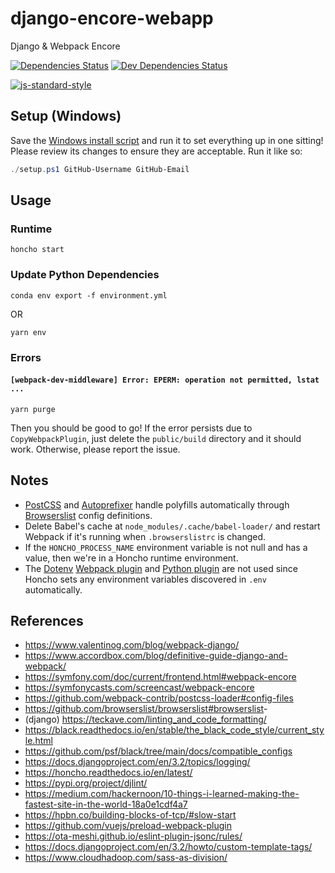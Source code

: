 # django-encore-webapp

Django & Webpack Encore

[![Dependencies Status](https://status.david-dm.org/gh/TropicalRaisel/django-encore-webapp.svg)](https://david-dm.org/TropicalRaisel/django-encore-webapp)
[![Dev Dependencies Status](https://status.david-dm.org/gh/TropicalRaisel/django-encore-webapp.svg?type=dev)](https://david-dm.org/TropicalRaisel/django-encore-webapp?type=dev)

[![js-standard-style](https://cdn.rawgit.com/standard/standard/master/badge.svg)](http://standardjs.com)

## Setup (Windows)

Save the [Windows install script](https://raw.githubusercontent.com/TropicalRaisel/django-encore-webapp/main/scripts/setup.ps1) and run it to set everything up in one sitting!
Please review its changes to ensure they are acceptable. Run it like so:
```powershell
./setup.ps1 GitHub-Username GitHub-Email
```

## Usage

### Runtime
```
honcho start
```

### Update Python Dependencies
```
conda env export -f environment.yml
```
OR
```
yarn env
```

### Errors

#### `[webpack-dev-middleware] Error: EPERM: operation not permitted, lstat ...`
```
yarn purge
```
Then you should be good to go!
If the error persists due to `CopyWebpackPlugin`, just delete the `public/build` directory and it should work.
Otherwise, please report the issue.

## Notes

*   [PostCSS](https://github.com/postcss/postcss#postcss-) and [Autoprefixer](https://github.com/postcss/autoprefixer#autoprefixer-) handle polyfills automatically through [Browserslist](https://github.com/browserslist/browserslist#browserslist-) config definitions.
*   Delete Babel's cache at `node_modules/.cache/babel-loader/` and restart Webpack if it's running when `.browserslistrc` is changed.
*   If the `HONCHO_PROCESS_NAME` environment variable is not null and has a value, then we're in a Honcho runtime environment.
*   The [Dotenv](https://www.npmjs.com/package/dotenv) [Webpack plugin](https://github.com/mrsteele/dotenv-webpack) and [Python plugin](https://pypi.org/project/python-dotenv/) are not used since Honcho sets any environment variables discovered in `.env` automatically.

## References

*   <https://www.valentinog.com/blog/webpack-django/>
*   <https://www.accordbox.com/blog/definitive-guide-django-and-webpack/>
*   <https://symfony.com/doc/current/frontend.html#webpack-encore>
*   <https://symfonycasts.com/screencast/webpack-encore>
*   <https://github.com/webpack-contrib/postcss-loader#config-files>
*   <https://github.com/browserslist/browserslist#browserslist>-
*   (django) <https://teckave.com/linting_and_code_formatting/>
*   <https://black.readthedocs.io/en/stable/the_black_code_style/current_style.html>
*   <https://github.com/psf/black/tree/main/docs/compatible_configs>
*   <https://docs.djangoproject.com/en/3.2/topics/logging/>
*   <https://honcho.readthedocs.io/en/latest/>
*   <https://pypi.org/project/djlint/>
*   <https://medium.com/hackernoon/10-things-i-learned-making-the-fastest-site-in-the-world-18a0e1cdf4a7>
*   <https://hpbn.co/building-blocks-of-tcp/#slow-start>
*   <https://github.com/vuejs/preload-webpack-plugin>
*   <https://ota-meshi.github.io/eslint-plugin-jsonc/rules/>
*   <https://docs.djangoproject.com/en/3.2/howto/custom-template-tags/>
*   <https://www.cloudhadoop.com/sass-as-division/>
